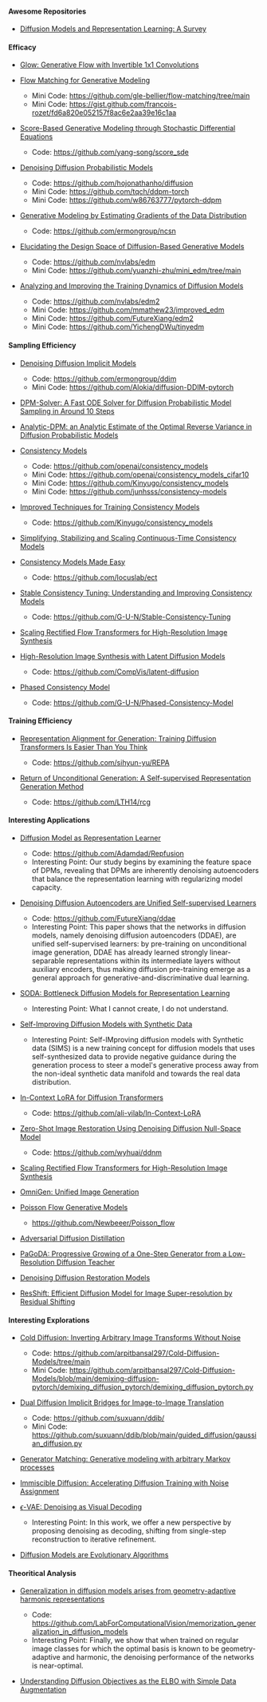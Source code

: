 #### Awesome Repositories
- [Diffusion Models and Representation Learning: A Survey](https://github.com/dongzhuoyao/Diffusion-Representation-Learning-Survey-Taxonomy)


#### Efficacy

- [Glow: Generative Flow with Invertible 1x1 Convolutions](https://arxiv.org/abs/1807.03039)

- [Flow Matching for Generative Modeling](https://arxiv.org/abs/2210.02747v2)
  - Mini Code: https://github.com/gle-bellier/flow-matching/tree/main
  - Mini Code: https://gist.github.com/francois-rozet/fd6a820e052157f8ac6e2aa39e16c1aa

- [Score-Based Generative Modeling through Stochastic Differential Equations](https://arxiv.org/abs/2011.13456)
  - Code: https://github.com/yang-song/score_sde

- [Denoising Diffusion Probabilistic Models](https://arxiv.org/abs/2006.11239)
  - Code: https://github.com/hojonathanho/diffusion
  - Mini Code: https://github.com/tqch/ddpm-torch
  - Mini Code: https://github.com/w86763777/pytorch-ddpm

- [Generative Modeling by Estimating Gradients of the Data Distribution](https://arxiv.org/abs/1907.05600)
  - Code: https://github.com/ermongroup/ncsn

- [Elucidating the Design Space of Diffusion-Based Generative Models](https://arxiv.org/abs/2206.00364)
  - Code: https://github.com/nvlabs/edm
  - Mini Code: https://github.com/yuanzhi-zhu/mini_edm/tree/main

- [Analyzing and Improving the Training Dynamics of Diffusion Models](https://arxiv.org/abs/2312.02696)
  - Code: https://github.com/nvlabs/edm2
  - Mini Code: https://github.com/mmathew23/improved_edm
  - Mini Code: https://github.com/FutureXiang/edm2
  - Mini Code: https://github.com/YichengDWu/tinyedm


#### Sampling Efficiency

- [Denoising Diffusion Implicit Models](https://arxiv.org/abs/2010.02502)
  - Code: https://github.com/ermongroup/ddim
  - Mini Code: https://github.com/Alokia/diffusion-DDIM-pytorch

- [DPM-Solver: A Fast ODE Solver for Diffusion Probabilistic Model Sampling in Around 10 Steps](https://arxiv.org/abs/2206.00927)

- [Analytic-DPM: an Analytic Estimate of the Optimal Reverse Variance in Diffusion Probabilistic Models](https://arxiv.org/abs/2201.06503)

- [Consistency Models](https://arxiv.org/abs/2303.01469)
  - Code: https://github.com/openai/consistency_models
  - Mini Code: https://github.com/openai/consistency_models_cifar10
  - Mini Code: https://github.com/Kinyugo/consistency_models
  - Mini Code: https://github.com/junhsss/consistency-models

- [Improved Techniques for Training Consistency Models](https://arxiv.org/abs/2310.14189)
  - Code: https://github.com/Kinyugo/consistency_models

- [Simplifying, Stabilizing and Scaling Continuous-Time Consistency Models](https://arxiv.org/abs/2410.11081)

- [Consistency Models Made Easy](https://arxiv.org/abs/2406.14548)
  - Code: https://github.com/locuslab/ect

- [Stable Consistency Tuning: Understanding and Improving Consistency Models](https://arxiv.org/abs/2410.18958)
  - Code: https://github.com/G-U-N/Stable-Consistency-Tuning

- [Scaling Rectified Flow Transformers for High-Resolution Image Synthesis](https://arxiv.org/abs/2403.03206)

- [High-Resolution Image Synthesis with Latent Diffusion Models](https://arxiv.org/abs/2112.10752)
  - Code: https://github.com/CompVis/latent-diffusion

- [Phased Consistency Model](https://arxiv.org/abs/2405.18407)
  - Code: https://github.com/G-U-N/Phased-Consistency-Model


#### Training Efficiency

- [Representation Alignment for Generation: Training Diffusion Transformers Is Easier Than You Think](https://arxiv.org/abs/2410.06940)
  - Code: https://github.com/sihyun-yu/REPA


- [Return of Unconditional Generation: A Self-supervised Representation Generation Method](https://arxiv.org/abs/2312.03701)
  - Code: https://github.com/LTH14/rcg

#### Interesting Applications

- [Diffusion Model as Representation Learner](https://arxiv.org/abs/2308.10916)
  - Code: https://github.com/Adamdad/Repfusion
  - Interesting Point: Our study begins by examining the feature space of DPMs, revealing that DPMs are inherently denoising autoencoders that balance the representation learning with regularizing model capacity.

- [Denoising Diffusion Autoencoders are Unified Self-supervised Learners](https://arxiv.org/abs/2303.09769)
  - Code: https://github.com/FutureXiang/ddae
  - Interesting Point: This paper shows that the networks in diffusion models, namely denoising diffusion autoencoders (DDAE), are unified self-supervised learners: by pre-training on unconditional image generation, DDAE has already learned strongly linear-separable representations within its intermediate layers without auxiliary encoders, thus making diffusion pre-training emerge as a general approach for generative-and-discriminative dual learning.

- [SODA: Bottleneck Diffusion Models for Representation Learning](https://arxiv.org/abs/2311.17901)
  - Interesting Point: What I cannot create, I do not understand.

- [Self-Improving Diffusion Models with Synthetic Data](https://arxiv.org/abs/2408.16333v1)
  - Interesting Point: Self-IMproving diffusion models with Synthetic data (SIMS) is a new training concept for diffusion models that uses self-synthesized data to provide negative guidance during the generation process to steer a model's generative process away from the non-ideal synthetic data manifold and towards the real data distribution.

- [In-Context LoRA for Diffusion Transformers](https://arxiv.org/abs/2410.23775v3)
  - Code: https://github.com/ali-vilab/In-Context-LoRA


- [Zero-Shot Image Restoration Using Denoising Diffusion Null-Space Model](https://arxiv.org/abs/2212.00490v2)
  - Code: https://github.com/wyhuai/ddnm

- [Scaling Rectified Flow Transformers for High-Resolution Image Synthesis](https://arxiv.org/abs/2403.03206)


- [OmniGen: Unified Image Generation](https://arxiv.org/abs/2409.11340v1)

- [Poisson Flow Generative Models](https://arxiv.org/abs/2209.11178)
  - https://github.com/Newbeeer/Poisson_flow

- [Adversarial Diffusion Distillation](https://arxiv.org/abs/2311.17042)

- [PaGoDA: Progressive Growing of a One-Step Generator from a Low-Resolution Diffusion Teacher](https://arxiv.org/abs/2405.14822v1)

- [Denoising Diffusion Restoration Models](https://arxiv.org/abs/2201.11793)

- [ResShift: Efficient Diffusion Model for Image Super-resolution by Residual Shifting](https://arxiv.org/abs/2307.12348)


#### Interesting Explorations


- [Cold Diffusion: Inverting Arbitrary Image Transforms Without Noise](https://arxiv.org/abs/2208.09392)
  - Code: https://github.com/arpitbansal297/Cold-Diffusion-Models/tree/main
  - Mini Code: https://github.com/arpitbansal297/Cold-Diffusion-Models/blob/main/demixing-diffusion-pytorch/demixing_diffusion_pytorch/demixing_diffusion_pytorch.py


- [Dual Diffusion Implicit Bridges for Image-to-Image Translation](https://arxiv.org/abs/2203.08382)
  - Code: https://github.com/suxuann/ddib/
  - Mini Code: https://github.com/suxuann/ddib/blob/main/guided_diffusion/gaussian_diffusion.py


- [Generator Matching: Generative modeling with arbitrary Markov processes](https://arxiv.org/abs/2410.20587)


- [Immiscible Diffusion: Accelerating Diffusion Training with Noise Assignment](https://arxiv.org/abs/2406.12303)

- [$\epsilon$-VAE: Denoising as Visual Decoding](https://arxiv.org/abs/2410.04081)
  - Interesting Point: In this work, we offer a new perspective by proposing denoising as decoding, shifting from single-step reconstruction to iterative refinement.

- [Diffusion Models are Evolutionary Algorithms](https://arxiv.org/abs/2410.02543v2)


#### Theoritical Analysis

- [Generalization in diffusion models arises from geometry-adaptive harmonic representations](https://arxiv.org/abs/2310.02557)
  - Code: https://github.com/LabForComputationalVision/memorization_generalization_in_diffusion_models
  - Interesting Point: Finally, we show that when trained on regular image classes for which the optimal basis is known to be geometry-adaptive and harmonic, the denoising performance of the networks is near-optimal.

- [Understanding Diffusion Objectives as the ELBO with Simple Data Augmentation](https://arxiv.org/abs/2303.00848)